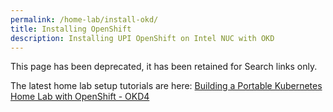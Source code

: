 ```yaml
---
permalink: /home-lab/install-okd/
title: Installing OpenShift
description: Installing UPI OpenShift on Intel NUC with OKD
---
```

This page has been deprecated, it has been retained for Search links only.

The latest home lab setup tutorials are here: [Building a Portable Kubernetes Home Lab with OpenShift - OKD4](/home-lab/lab-intro/)
